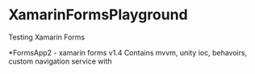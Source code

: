 # XamarinFormsPlayground
Testing Xamarin Forms

*FormsApp2 - xamarin forms v1.4
Contains mvvm, unity ioc, behavoirs, custom navigation service with 
